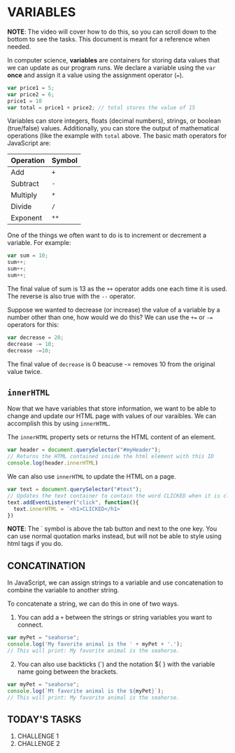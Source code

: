 VARIABLES
==================
**NOTE**: The video will cover how to do this, so you can scroll down to the bottom to see the tasks. This document is meant for a reference when needed.

In computer science, **variables** are containers for storing data values that we can update as our program runs. We declare a variable using the `var` **once** and assign it a value using the assignment operator (`=`).

```javascript
var price1 = 5;
var price2 = 6;
price1 = 10
var total = price1 + price2; // total stores the value of 15
```

Variables can store integers, floats (decimal numbers), strings, or boolean (true/false) values. Additionally, you can store the output of mathematical operations (like the example with `total` above. The basic math operators for JavaScript are: 

Operation | Symbol|
------------ | -------------
Add| `+` | 
Subtract | `-`|
Multiply | `*`|
Divide | `/`| 
Exponent | `**`|

One of the things we often want to do is to increment or decrement a variable. For example:
```javascript
var sum = 10;
sum++;
sum++;
sum++;
```
The final value of sum is 13 as the `++` operator adds one each time it is used. The reverse is also true with the `--` operator.

Suppose we wanted to decrease (or increase) the value of a variable by a number other than one, how would we do this? We can use the `+=` or `-=` operators for this:
```javascript
var decrease = 20;
decrease -= 10;
decrease -=10;
```
The final value of `decrease` is 0 beacuse -= removes 10 from the original value twice.

`innerHTML`
--------------
Now that we have variables that store information, we want to be able to change and update our HTML page with values of our varaibles. We can accomplish this by using `innerHTML`. 

The `innerHTML` property sets or returns the HTML content of an element.
```javascript
var header = document.querySelector("#myHeader");
// Returns the HTML contained inside the html element with this ID
console.log(header.innerHTML)
```
We can also use `innerHTML` to update the HTML on a page.
```javascript
var text = document.querySelector("#text");
// Updates the text container to contain the word CLICKED when it is clicked.
text.addEventListener("click", function(){
  text.innerHTML = `<h1>CLICKED</h1>`
})
```
**NOTE**: The ` symbol is above the tab button and next to the one key. You can use normal quotation marks instead, but will not be able to style using html tags if you do.

CONCATINATION
--------------
In JavaScript, we can assign strings to a variable and use concatenation to combine the variable to another string.

To concatenate a string, we can do this in one of two ways. 
1. You can add a `+` between the strings or string variables you want to connect.
```javascript
var myPet = "seahorse";
console.log('My favorite animal is the ' + myPet + '.'); 
// This will print: My favorite animal is the seahorse.
```
2. You can also use backticks (`) and the notation ${ } with the variable name going between the brackets.
```javascript
var myPet = "seahorse";
console.log(`Mt favorite animal is the ${myPet}`);
// This will print: My favorite animal is the seahorse.

```
TODAY'S TASKS
--------------
1. CHALLENGE 1
2. CHALLENGE 2